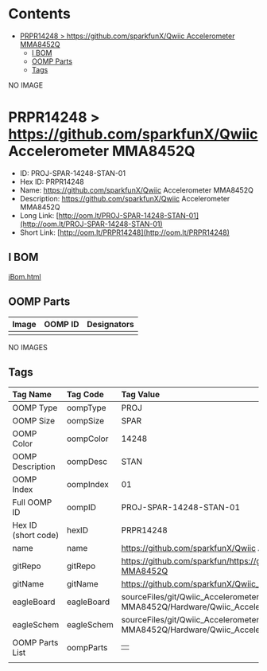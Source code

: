 



Contents
========

* [PRPR14248 > https://github.com/sparkfunX/Qwiic Accelerometer MMA8452Q](#prpr14248--httpsgithubcomsparkfunxqwiic-accelerometer-mma8452q)
	* [I BOM](#i-bom)
	* [OOMP Parts](#oomp-parts)
	* [Tags](#tags)
  
NO IMAGE  
# PRPR14248 > https://github.com/sparkfunX/Qwiic Accelerometer MMA8452Q

- ID: PROJ-SPAR-14248-STAN-01
- Hex ID: PRPR14248
- Name: https://github.com/sparkfunX/Qwiic Accelerometer MMA8452Q
- Description: https://github.com/sparkfunX/Qwiic Accelerometer MMA8452Q
- Long Link: [http://oom.lt/PROJ-SPAR-14248-STAN-01](http://oom.lt/PROJ-SPAR-14248-STAN-01)
- Short Link: [http://oom.lt/PRPR14248](http://oom.lt/PRPR14248)

## I BOM
  
[iBom.html](https://htmlpreview.github.io/?https://github.com/oomlout/oomlout_OOMP_projects_V2/blob/main/PROJ/SPAR/14248/STAN/01/ibom.html)
## OOMP Parts
  

|Image|OOMP ID|Designators|
| :--- | :--- | :--- |
||||
  
NO IMAGES  
## Tags
  

|Tag Name|Tag Code|Tag Value|
| :--- | :--- | :--- |
|OOMP Type|oompType|PROJ|
|OOMP Size|oompSize|SPAR|
|OOMP Color|oompColor|14248|
|OOMP Description|oompDesc|STAN|
|OOMP Index|oompIndex|01|
|Full OOMP ID|oompID|PROJ-SPAR-14248-STAN-01|
|Hex ID (short code)|hexID|PRPR14248|
|name|name|https://github.com/sparkfunX/Qwiic Accelerometer MMA8452Q|
|gitRepo|gitRepo|https://github.com/sparkfun/https://github.com/sparkfunX/Qwiic_Accelerometer-MMA8452Q|
|gitName|gitName|https://github.com/sparkfunX/Qwiic_Accelerometer-MMA8452Q|
|eagleBoard|eagleBoard|sourceFiles/git/Qwiic_Accelerometer-MMA8452Q/Hardware/Qwiic_Accelerometer-MMA8452Q.brd|
|eagleSchem|eagleSchem|sourceFiles/git/Qwiic_Accelerometer-MMA8452Q/Hardware/Qwiic_Accelerometer-MMA8452Q.sch|
|OOMP Parts List|oompParts|<table><tr><td></td></tr></table>|
||||
